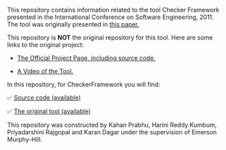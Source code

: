 This repository contains information related to the tool Checker Framework presented in the International Conference on Software Engineering, 2011. The tool was originally presented in [this paper.](http://homes.cs.washington.edu/~mernst/pubs/pluggable-checkers-issta2008.pdf)

This repository is <b>NOT</b> the original repository for this tool. Here are some links to the original project:

* [The Official Project Page, including source code.](http://types.cs.washington.edu/checker-framework/)

* [A Video of the Tool.](https://www.youtube.com/watch?v=eQAs-eJ5a8c)

In this repository, for CheckerFramework you will find:

:white_check_mark: [Source code (available)](https://github.com/SoftwareEngineeringToolDemos/checker-framework/tree/master/checker/src)

:white_check_mark: [The original tool (available)](http://types.cs.washington.edu/checker-framework/eclipse/)

This repository was constructed by Kahan Prabhu, Harini Reddy Kumbum, Priyadarshini Rajgopal and Karan Dagar under the supervision of Emerson Murphy-Hill.

